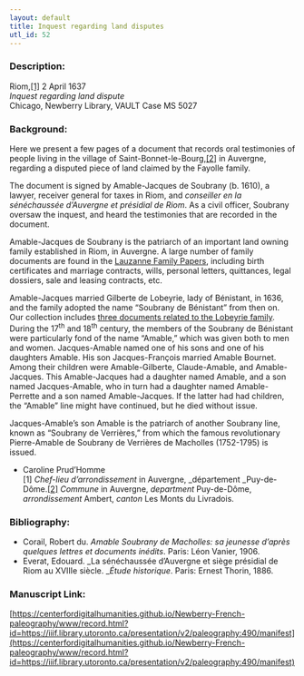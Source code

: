 ```yaml
---
layout: default
title: Inquest regarding land disputes
utl_id: 52
---
```


### Description:

Riom,<a id="_ftnref1">[[1]](#_ftn1)</a> 2 April 1637<br>
_Inquest regarding land dispute_<br>
Chicago, Newberry Library, VAULT Case MS 5027

### Background:

Here we present a few pages of a document that records oral testimonies of people living in the village of Saint-Bonnet-le-Bourg,<a id="_ftnref2">[[2]](#_ftn2)</a> in Auvergne, regarding a disputed piece of land claimed by the Fayolle family.

The document is signed by Amable-Jacques de Soubrany (b. 1610), a lawyer, receiver general for taxes in Riom, and _conseiller en la sénéchaussée d’Auvergne et présidial de Riom_. As a civil officer, Soubrany oversaw the inquest, and heard the testimonies that are recorded in the document.

Amable-Jacques de Soubrany is the patriarch of an important land owning family established in Riom, in Auvergne. A large number of family documents are found in the [Lauzanne Family Papers](https://www.newberry.org/lauzanne-family-papers), including birth certificates and marriage contracts, wills, personal letters, quittances, legal dossiers, sale and leasing contracts, etc.

Amable-Jacques married Gilberte de Lobeyrie, lady of Bénistant, in 1636, and the family adopted the name “Soubrany de Bénistant” from then on. Our collection includes [three documents related to the Lobeyrie family](https://paleography.library.utoronto.ca/islandora/search/catch_all_fields_mt%3A%28Lobeyrie%29?f%5B0%5D=-entity_type%3A%22node%22). <br>
During the 17<sup>th</sup> and 18<sup>th</sup> century, the members of the Soubrany de Bénistant were particularly fond of the name “Amable,” which was given both to men and women. Jacques-Amable named one of his sons and one of his daughters Amable. His son Jacques-François married Amable Bournet. Among their children were Amable-Gilberte, Claude-Amable, and Amable-Jacques. This Amable-Jacques had a daughter named Amable, and a son named Jacques-Amable, who in turn had a daughter named Amable-Perrette and a son named Amable-Jacques. If the latter had had children, the “Amable” line might have continued, but he died without issue.

Jacques-Amable’s son Amable is the patriarch of another Soubrany line, known as “Soubrany de Verrières,” from which the famous revolutionary Pierre-Amable de Soubrany de Verrières de Macholles (1752-1795) is issued.

- Caroline Prud’Homme<br>
<a id="_ftn1">[1]</a> _Chef-lieu d’arrondissement_ in Auvergne, _département _Puy-de-Dôme.<a id="_ftn2">[[2]](#_ftnref2)</a> _Commune_ in Auvergne, _department_ Puy-de-Dôme, _arrondissement_ Ambert, _canton_ Les Monts du Livradois. 

### Bibliography:

- Corail, Robert du. _Amable Soubrany de Macholles: sa jeunesse d’après quelques lettres et documents inédits_. Paris: Léon Vanier, 1906.
- Everat, Edouard. _La sénéchaussée d’Auvergne et siège présidial de Riom au XVIIIe siècle. __Étude historique_. Paris: Ernest Thorin, 1886.

### Manuscript Link:

[https://centerfordigitalhumanities.github.io/Newberry-French-paleography/www/record.html?id=https://iiif.library.utoronto.ca/presentation/v2/paleography:490/manifest](https://centerfordigitalhumanities.github.io/Newberry-French-paleography/www/record.html?id=https://iiif.library.utoronto.ca/presentation/v2/paleography:490/manifest)
